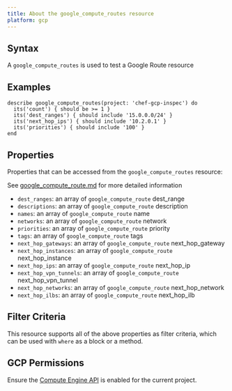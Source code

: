 ```yaml
---
title: About the google_compute_routes resource
platform: gcp
---
```


## Syntax
A `google_compute_routes` is used to test a Google Route resource

## Examples
```
describe google_compute_routes(project: 'chef-gcp-inspec') do
  its('count') { should be >= 1 }
  its('dest_ranges') { should include '15.0.0.0/24' }
  its('next_hop_ips') { should include '10.2.0.1' }
  its('priorities') { should include '100' }
end
```

## Properties
Properties that can be accessed from the `google_compute_routes` resource:

See [google_compute_route.md](google_compute_route.md) for more detailed information
  * `dest_ranges`: an array of `google_compute_route` dest_range
  * `descriptions`: an array of `google_compute_route` description
  * `names`: an array of `google_compute_route` name
  * `networks`: an array of `google_compute_route` network
  * `priorities`: an array of `google_compute_route` priority
  * `tags`: an array of `google_compute_route` tags
  * `next_hop_gateways`: an array of `google_compute_route` next_hop_gateway
  * `next_hop_instances`: an array of `google_compute_route` next_hop_instance
  * `next_hop_ips`: an array of `google_compute_route` next_hop_ip
  * `next_hop_vpn_tunnels`: an array of `google_compute_route` next_hop_vpn_tunnel
  * `next_hop_networks`: an array of `google_compute_route` next_hop_network
  * `next_hop_ilbs`: an array of `google_compute_route` next_hop_ilb

## Filter Criteria
This resource supports all of the above properties as filter criteria, which can be used
with `where` as a block or a method.

## GCP Permissions

Ensure the [Compute Engine API](https://console.cloud.google.com/apis/library/compute.googleapis.com/) is enabled for the current project.
